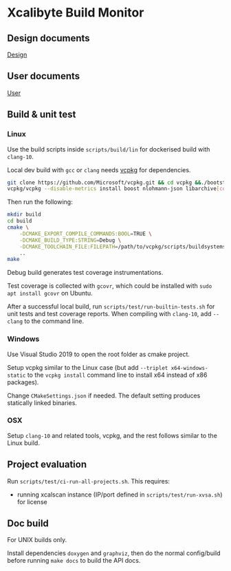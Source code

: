 # Xcalibyte Build Monitor

## Design documents

[Design](docs/design/Design.md)

## User documents

[User](docs/user/User.md)

## Build & unit test

### Linux

Use the build scripts inside `scripts/build/lin` for dockerised build with `clang-10`.

Local dev build with `gcc` or `clang` needs [vcpkg](https://github.com/microsoft/vcpkg) for dependencies.
```sh
git clone https://github.com/Microsoft/vcpkg.git && cd vcpkg &&./bootstrap-vcpkg.sh -disableMetrics
vcpkg/vcpkg --disable-metrics install boost nlohmann-json libarchive[core]
```

Then run the following:
```sh
mkdir build
cd build
cmake \
    -DCMAKE_EXPORT_COMPILE_COMMANDS:BOOL=TRUE \
    -DCMAKE_BUILD_TYPE:STRING=Debug \
    -DCMAKE_TOOLCHAIN_FILE:FILEPATH=/path/to/vcpkg/scripts/buildsystems/vcpkg.cmake \
    ..
make
```

Debug build generates test coverage instrumentations.

Test coverage is collected with `gcovr`, which could be installed with `sudo apt install gcovr` on Ubuntu.

After a successful local build, run `scripts/test/run-builtin-tests.sh` for unit tests and test coverage reports.
When compiling with `clang-10`, add `--clang` to the command line.

### Windows

Use Visual Studio 2019 to open the root folder as cmake project.

Setup vcpkg similar to the Linux case (but add `--triplet x64-windows-static` to the `vcpkg install` command line to install x64 instead of x86 packages).

Change `CMakeSettings.json` if needed. The default setting produces statically linked binaries.

### OSX

Setup `clang-10` and related tools, vcpkg, and the rest follows similar to the Linux build.


## Project evaluation

Run `scripts/test/ci-run-all-projects.sh`. This requires:
* running xcalscan instance (IP/port defined in `scripts/test/run-xvsa.sh`) for license

## Doc build

For UNIX builds only.

Install dependencies `doxygen` and `graphviz`, then do the normal config/build before running `make docs` to build the API docs.

